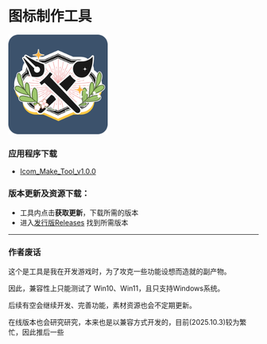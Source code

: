 # 图标制作工具
<img wiidth="200" height="200" src="https://github.com/kumame/IconMakeTool/blob/main/logo.png" alt="IconMakeTool">

### 应用程序下载
- [Icom_Make_Tool_v1.0.0](https://github.com/kumame/IconMakeTool/releases/download/app/Icom_Make_Tool_v1.0.0.zip)

### 版本更新及资源下载：
- 工具内点击**获取更新**，下载所需的版本
- 进入[发行版Releases](https://github.com/kumame/IconMakeTool/releases) 找到所需版本


--------

### 作者废话
这个是工具是我在开发游戏时，为了攻克一些功能设想而造就的副产物。

因此，兼容性上只能测试了 Win10、Win11，且只支持Windows系统。


后续有空会继续开发、完善功能，素材资源也会不定期更新。

在线版本也会研究研究，本来也是以兼容方式开发的，目前(2025.10.3)较为繁忙，因此推后一些


